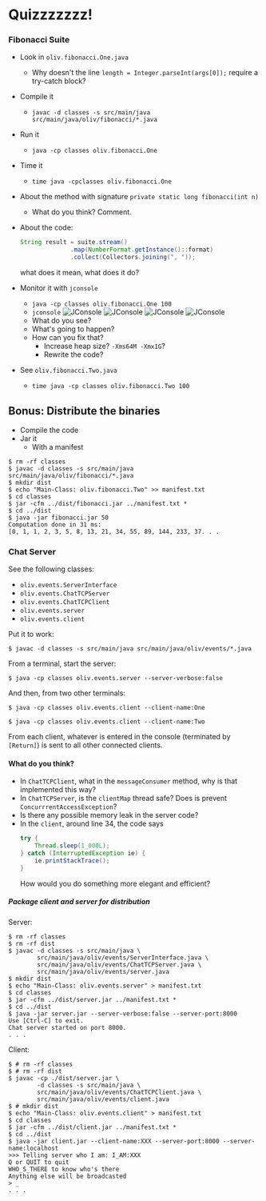 # Quizzzzzzz!

### Fibonacci Suite
- Look in `oliv.fibonacci.One.java`
  - Why doesn't the line `length = Integer.parseInt(args[0]);` require a try-catch block?  
- Compile it
  - `javac -d classes -s src/main/java src/main/java/oliv/fibonacci/*.java`
- Run it
  - `java -cp classes oliv.fibonacci.One`
- Time it
  - `time java -cpclasses oliv.fibonacci.One`
- About the method with signature `private static long fibonacci(int n)`
  - What do you think? Comment.
- About the code:
  ```java
  String result = suite.stream()
                .map(NumberFormat.getInstance()::format)
                .collect(Collectors.joining(", "));
  ```
  what does it mean, what does it do?
- Monitor it with `jconsole`
  - `java -cp classes oliv.fibonacci.One 100`
  - `jconsole`
    ![JConsole](../../../images/jconsole.png)
    ![JConsole](../../../images/jconsole.2.png)
    ![JConsole](../../../images/jconsole.3.png)
    ![JConsole](../../../images/jconsole.4.png)
  - What do you see?
  - What's going to happen?
  - How can you fix that?
    - Increase heap size? `-Xms64M -Xmx1G`?
    - Rewrite the code?
  
- See `oliv.fibonacci.Two.java`
  - `time java -cp classes oliv.fibonacci.Two 100`
  
## Bonus: Distribute the binaries
  - Compile the code
  - Jar it
    - With a manifest
  
```
$ rm -rf classes
$ javac -d classes -s src/main/java src/main/java/oliv/fibonacci/*.java
$ mkdir dist
$ echo "Main-Class: oliv.fibonacci.Two" >> manifest.txt
$ cd classes
$ jar -cfm ../dist/fibonacci.jar ../manifest.txt *
$ cd ../dist
$ java -jar fibonacci.jar 50
Computation done in 31 ms:
[0, 1, 1, 2, 3, 5, 8, 13, 21, 34, 55, 89, 144, 233, 37. . .
```

### Chat Server
See the following classes:
- `oliv.events.ServerInterface`
- `oliv.events.ChatTCPServer`
- `oliv.events.ChatTCPClient`
- `oliv.events.server`
- `oliv.events.client`

Put it to work:
```
$ javac -d classes -s src/main/java src/main/java/oliv/events/*.java
```
From a terminal, start the server:
```
$ java -cp classes oliv.events.server --server-verbose:false
```
And then, from two other terminals:
```
$ java -cp classes oliv.events.client --client-name:One
```
```
$ java -cp classes oliv.events.client --client-name:Two
```
From each client, whatever is entered in the console (terminated by `[Return]`) is sent to all other connected clients.

#### What do you think?
- In `ChatTCPClient`, what in the `messageConsumer` method, why is that implemented this way?
- In `ChatTCPServer`, is the `clientMap` thread safe? Does is prevent `ConcurrrentAccessException`?
- Is there any possible memory leak in the server code?
- In the `client`, around line 34, the code says
  ```java
  try {
      Thread.sleep(1_000L); 
  } catch (InterruptedException ie) {
      ie.printStackTrace();
  }
  ```
  How would you do something more elegant and efficient?

##### Package client and server for distribution
Server:
```
$ rm -rf classes
$ rm -rf dist
$ javac -d classes -s src/main/java \
        src/main/java/oliv/events/ServerInterface.java \
        src/main/java/oliv/events/ChatTCPServer.java \
        src/main/java/oliv/events/server.java 
$ mkdir dist
$ echo "Main-Class: oliv.events.server" > manifest.txt
$ cd classes
$ jar -cfm ../dist/server.jar ../manifest.txt *
$ cd ../dist
$ java -jar server.jar --server-verbose:false --server-port:8000
Use [Ctrl-C] to exit.
Chat server started on port 8000.
. . .
```

Client:
```
$ # rm -rf classes
$ # rm -rf dist
$ javac -cp ./dist/server.jar \
        -d classes -s src/main/java \
        src/main/java/oliv/events/ChatTCPClient.java \
        src/main/java/oliv/events/client.java 
$ # mkdir dist
$ echo "Main-Class: oliv.events.client" > manifest.txt
$ cd classes
$ jar -cfm ../dist/client.jar ../manifest.txt *
$ cd ../dist
$ java -jar client.jar --client-name:XXX --server-port:8000 --server-name:localhost
>>> Telling server who I am: I_AM:XXX
Q or QUIT to quit
WHO_S_THERE to know who's there
Anything else will be broadcasted
> _
. . .
```
